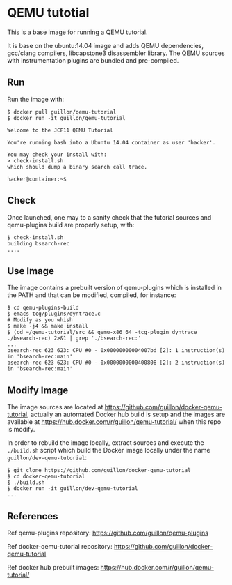 QEMU tutotial
=============

This is a base image for running a QEMU tutorial.

It is base on the ubuntu:14.04 image and adds QEMU dependencies, gcc/clang
compilers, libcapstone3 disassembler library. The QEMU sources with
instrumentation plugins are bundled and pre-compiled.

Run
---

Run the image with:

    $ docker pull guillon/qemu-tutorial
    $ docker run -it guillon/qemu-tutorial
    
    Welcome to the JCF11 QEMU Tutorial

    You're running bash into a Ubuntu 14.04 container as user 'hacker'.

    You may check your install with:
    > check-install.sh
    which should dump a binary search call trace.

    hacker@container:~$

Check
-----

Once launched, one may to a sanity check that the tutorial sources and qemu-plugins build are properly setup, with:

    $ check-install.sh
    building bsearch-rec
    ....

Use Image
---------

The image contains a prebuilt version of qemu-plugins which is installed in the PATH and that can be modified, compiled, for instance:

    $ cd qemu-plugins-build
    $ emacs tcg/plugins/dyntrace.c
    # Modify as you whish
    $ make -j4 && make install
    $ (cd ~/qemu-tutorial/src && qemu-x86_64 -tcg-plugin dyntrace ./bsearch-rec) 2>&1 | grep './bsearch-rec:'
    ...
    bsearch-rec 623 623: CPU #0 - 0x00000000004007bd [2]: 1 instruction(s) in 'bsearch-rec:main'
    bsearch-rec 623 623: CPU #0 - 0x0000000000400808 [2]: 2 instruction(s) in 'bsearch-rec:main'

Modify Image
------------

The image sources are located at https://github.com/guillon/docker-qemu-tutorial, actually an automated Docker hub build is setup and the images are available at https://hub.docker.com/r/guillon/qemu-tutorial/ when this repo is modify.

In order to rebuild the image locally, extract sources and execute the `./build.sh` script which build the Docker image locally under the name `guillon/dev-qemu-tutorial`:

    $ git clone https://github.com/guillon/docker-qemu-tutorial
    $ cd docker-qemu-tutorial
    $ ./build.sh
    $ docker run -it guillon/dev-qemu-tutorial
    ...
    
References
----------

Ref qemu-plugins repository: https://github.com/guillon/qemu-plugins

Ref docker-qemu-tutorial repository: https://github.com/guillon/docker-qemu-tutorial

Ref docker hub prebuilt images: https://hub.docker.com/r/guillon/qemu-tutorial/
